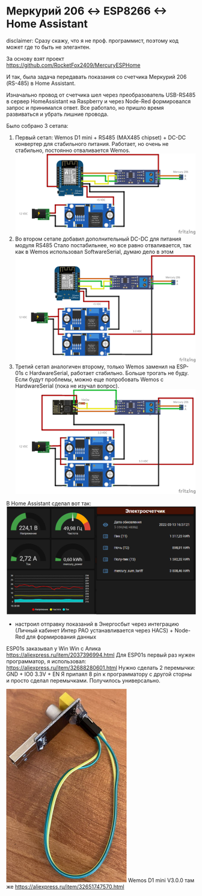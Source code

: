 # Меркурий 206 <-> ESP8266 <-> Home Assistant
disclaimer:
Сразу скажу, что я не проф. программист, поэтому код может где то быть не элегантен.

За основу взят проект https://github.com/RocketFox2409/MercuryESPHome

И так, была задача передавать показания со счетчика Меркурий 206 (RS-485) в Home Assistant. 

Изначально провод от счетчика шел через преобразователь USB-RS485 в сервер HomeAssistant на Raspberry и через Node-Red формировался запрос и принимался ответ. Все работало, но пришло время развиваться и убрать лишние провода. 

Было собрано 3 сетапа:

1. Первый сетап: Wemos D1 mini + RS485 (MAX485 chipset) + DC-DC конвертер для стабильного питания.
   Работает, но очень не стабильно, постоянно отваливается Wemos.
   ![Image alt](https://github.com/DieMetRik/mecrury_esphome/blob/main/wemos/Schemes/Mercury_wemos_1.png)
2. Во втором сетапе добавил дополнительный DС-DC для питания модуля RS485
   Стало постабильнее, но все равно отваливается, так как в Wemos использовал SoftwareSerial, думаю дело в этом
   ![Image alt](https://github.com/DieMetRik/mecrury_esphome/blob/main/wemos/Schemes/Mercury_wemos_2.png)
3. Третий сетап аналогичен второму, только Wemos заменил на ESP-01s с HardwareSerial, работает стабильно. Больше трогать не буду.
   Если будут проблемы, можно еще попробовать Wemos с HardwareSerial (пока не изучал вопрос).
   ![Image alt](https://github.com/DieMetRik/mecrury_esphome/blob/main/esp01s/Schemes/Mercury_EPS01s.png)

В Home Assistant сделал вот так:
![Image alt](https://github.com/DieMetRik/mecrury_esphome/blob/main/HomeAssistant/Dashboard.png)
+ настроил отправку показаний в Энергосбыт через интеграцию (Личный кабинет Интер РАО устанавливается через HACS) + Node-Red для формирования данных

ESP01s заказывал у Win Win с Алика https://aliexpress.ru/item/2037396994.html
Для ESP01s первый раз нужен программатор, я использовал: https://aliexpress.ru/item/32688280601.html
Нужно сделать 2 перемычки:
GND + IO0
3.3V + EN
Я припаял 8 pin к программатору с другой сторны и просто сделал перемычками. Получилось универсально.

![Image alt](https://github.com/DieMetRik/mecrury_esphome/blob/main/esp01s/Schemes/ESP01s_USB.jpg)
Wemos D1 mini V3.0.0 там же https://aliexpress.ru/item/32651747570.html


